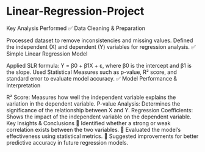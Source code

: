 # Linear-Regression-Project
Key Analysis Performed
✅ Data Cleaning & Preparation

Processed dataset to remove inconsistencies and missing values.
Defined the independent (X) and dependent (Y) variables for regression analysis.
✅ Simple Linear Regression Model

Applied SLR formula: Y = β0 + β1X + ε, where β0 is the intercept and β1 is the slope.
Used Statistical Measures such as p-value, R² score, and standard error to evaluate model accuracy.
✅ Model Performance & Interpretation

R² Score: Measures how well the independent variable explains the variation in the dependent variable.
P-value Analysis: Determines the significance of the relationship between X and Y.
Regression Coefficients: Shows the impact of the independent variable on the dependent variable.
Key Insights & Conclusions
📌 Identified whether a strong or weak correlation exists between the two variables.
📌 Evaluated the model’s effectiveness using statistical metrics.
📌 Suggested improvements for better predictive accuracy in future regression models.

